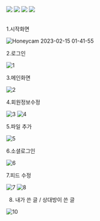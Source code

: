 <div align=left>
<img src="https://img.shields.io/badge/React-61DAFB?style=flat-square&logo=React&logoColor=black"/>
<img src="https://img.shields.io/badge/Typescript-3178C6?style=flat-square&logo=Typescript&logoColor=white"/>
<img src="https://img.shields.io/badge/styled components-DB7093?style=flat-square&logo=styled-components&logoColor=white"/>
<img src="https://img.shields.io/badge/Firebase-FFCA28?style=flat-square&logo=firebase&logoColor=black"/>
</div>
</br>

1.시작화면

![Honeycam 2023-02-15 01-41-55](https://user-images.githubusercontent.com/108607378/218805260-06c43eec-c51e-43d2-8384-8feab6643556.gif)

2.로그인

![1](https://user-images.githubusercontent.com/108607378/218805269-cd440792-9fd9-477d-9b63-905f79bc0740.png)

3.메인화면

![2](https://user-images.githubusercontent.com/108607378/218805271-6db52b8a-fe1a-4c48-8dd8-bcffdf533026.png)

4.회원정보수정

![3](https://user-images.githubusercontent.com/108607378/218805274-a0931d23-ccc7-4fc6-bdf1-a91cf17cf92f.png)
![4](https://user-images.githubusercontent.com/108607378/218805279-75f8079f-c84b-4b21-a230-e6ed77f95058.png)

5.파일 추가

![5](https://user-images.githubusercontent.com/108607378/218805284-6b18ac0b-6c71-4edc-b2e4-cc0f4f38e646.png)

6.소셜로그인

![6](https://user-images.githubusercontent.com/108607378/218805286-702314e4-e2d1-4ed2-8e43-77fde3f1c499.png)

7.피드 수정

![7](https://user-images.githubusercontent.com/108607378/218805290-a3ff6c9e-2733-4e9b-a9a1-49b46cbaaa11.png)
![8](https://user-images.githubusercontent.com/108607378/218805293-1f1f2602-d895-4dff-b207-b6b25cbb9abf.png)

8. 내가 쓴 글 / 상대방이 쓴 글

![10](https://user-images.githubusercontent.com/108607378/218805295-ced8e814-2be6-486b-be98-d7a0050c48ba.png)
